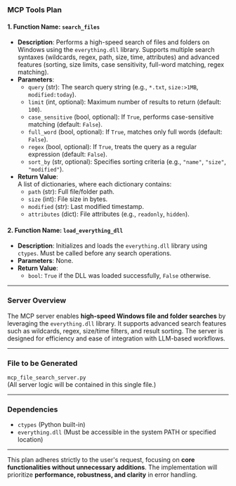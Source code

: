 ### **MCP Tools Plan**

#### **1. Function Name: `search_files`**
- **Description**: Performs a high-speed search of files and folders on Windows using the `everything.dll` library. Supports multiple search syntaxes (wildcards, regex, path, size, time, attributes) and advanced features (sorting, size limits, case sensitivity, full-word matching, regex matching).
- **Parameters**:
  - `query` (str): The search query string (e.g., `*.txt`, `size:>1MB`, `modified:today`).
  - `limit` (int, optional): Maximum number of results to return (default: `100`).
  - `case_sensitive` (bool, optional): If `True`, performs case-sensitive matching (default: `False`).
  - `full_word` (bool, optional): If `True`, matches only full words (default: `False`).
  - `regex` (bool, optional): If `True`, treats the query as a regular expression (default: `False`).
  - `sort_by` (str, optional): Specifies sorting criteria (e.g., `"name"`, `"size"`, `"modified"`).
- **Return Value**:  
  A list of dictionaries, where each dictionary contains:
  - `path` (str): Full file/folder path.
  - `size` (int): File size in bytes.
  - `modified` (str): Last modified timestamp.
  - `attributes` (dict): File attributes (e.g., `readonly`, `hidden`).

#### **2. Function Name: `load_everything_dll`**  
- **Description**: Initializes and loads the `everything.dll` library using `ctypes`. Must be called before any search operations.
- **Parameters**: None.
- **Return Value**:  
  - `bool`: `True` if the DLL was loaded successfully, `False` otherwise.

---

### **Server Overview**  
The MCP server enables **high-speed Windows file and folder searches** by leveraging the `everything.dll` library. It supports advanced search features such as wildcards, regex, size/time filters, and result sorting. The server is designed for efficiency and ease of integration with LLM-based workflows.

---

### **File to be Generated**  
`mcp_file_search_server.py`  
(All server logic will be contained in this single file.)

---

### **Dependencies**  
- `ctypes` (Python built-in)  
- `everything.dll` (Must be accessible in the system PATH or specified location)  

--- 

This plan adheres strictly to the user's request, focusing on **core functionalities without unnecessary additions**. The implementation will prioritize **performance, robustness, and clarity** in error handling.